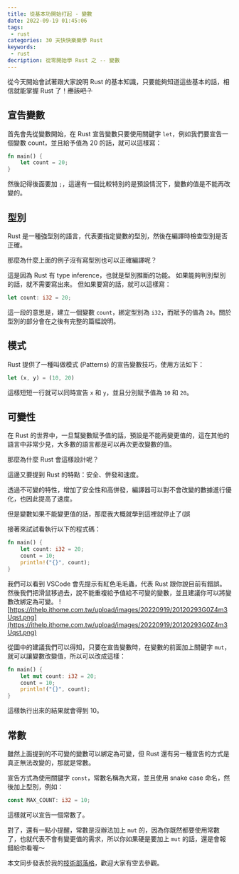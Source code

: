 ```yaml
---
title: 從基本功開始打起 - 變數
date: 2022-09-19 01:45:06
tags:
 - rust
categories: 30 天快快樂樂學 Rust
keywords:
 - rust
decription: 從零開始學 Rust 之 -- 變數
---
```


從今天開始會試著跟大家說明 Rust 的基本知識，只要能夠知道這些基本的話，相信就能掌握 Rust 了！~~應該吧？~~

## 宣告變數

首先會先從變數開始，在 Rust 宣告變數只要使用關鍵字 `let`，例如我們要宣告一個變數 count，並且給予值為 20 的話，就可以這樣寫：

```rust
fn main() {
    let count = 20;
}
```

然後記得後面要加 `;`，這邊有一個比較特別的是預設情況下，變數的值是不能再改變的。

## 型別

Rust 是一種強型別的語言，代表要指定變數的型別，然後在編譯時檢查型別是否正確。

那麼為什麼上面的例子沒有寫型別也可以正確編譯呢？

這是因為 Rust 有 type inference，也就是型別推斷的功能。
如果能夠判別型別的話，就不需要寫出來。
但如果要寫的話，就可以這樣寫：

```rust
let count: i32 = 20;
```

這一段的意思是，建立一個變數 `count`，綁定型別為 `i32`，而賦予的值為 `20`。關於型別的部分會在之後有完整的篇幅說明。

## 模式

Rust 提供了一種叫做模式 (Patterns) 的宣告變數技巧，使用方法如下：

```rust
let (x, y) = (10, 20)
```

這樣短短一行就可以同時宣告 `x` 和 `y`，並且分別賦予值為 `10` 和 `20`。

## 可變性

在 Rust 的世界中，一旦幫變數賦予值的話，預設是不能再變更值的，這在其他的語言中非常少見，大多數的語言都是可以再次更改變數的值。

那麼為什麼 Rust 會這樣設計呢？

這邊又要提到 Rust 的特點：安全、併發和速度。

透過不可變的特性，增加了安全性和高併發，編譯器可以對不會改變的數據進行優化，也因此提高了速度。

但是變數如果不能變更值的話，那麼我大概就學到這裡就停止了(誤

接著來試試看執行以下的程式碼：

```rust
fn main() {
    let count: i32 = 20;
    count = 10;
    println!("{}", count);
}
```

我們可以看到 VSCode 會先提示有紅色毛毛蟲，代表 Rust 跟你說目前有錯誤。
然後我們把滑鼠移過去，說不能重複給予值給不可變的變數，並且建議你可以將變數改綁定為可變。
![https://ithelp.ithome.com.tw/upload/images/20220919/20120293G0Z4m3Uqst.png](https://ithelp.ithome.com.tw/upload/images/20220919/20120293G0Z4m3Uqst.png)

從圖中的建議我們可以得知，只要在宣告變數時，在變數的前面加上關鍵字 `mut`，就可以讓變數改變值，所以可以改成這樣：

```rust
fn main() {
    let mut count: i32 = 20;
    count = 10;
    println!("{}", count);
}
```

這樣執行出來的結果就會得到 10。

## 常數

雖然上面提到的不可變的變數可以綁定為可變，但 Rust 還有另一種宣告的方式是真正無法改變的，那就是常數。

宣告方式為使用關鍵字 `const`，常數名稱為大寫，並且使用 snake case 命名，然後加上型別，例如：

```rust
const MAX_COUNT: i32 = 10;
```

這樣就可以宣告一個常數了。

對了，還有一點小提醒，常數是沒辦法加上 `mut` 的，因為你既然都要使用常數了，也就代表不會有變更值的需求，所以你如果硬是要加上 `mut` 的話，還是會報錯給你看喔～

本文同步發表於我的[技術部落格](https://bucky0112.github.io/)，歡迎大家有空去參觀。